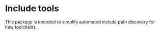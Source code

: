 # Include tools
This package is intended to simplify automated include path discovery for new toolchains.
